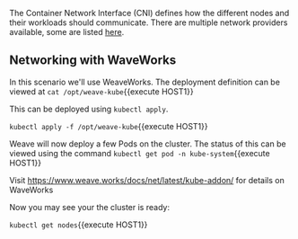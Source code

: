 The Container Network Interface (CNI) defines how the different nodes and their workloads should communicate. There are multiple network providers available, some are listed [here](https://kubernetes.io/docs/admin/addons/).

## Networking with WaveWorks

In this scenario we'll use WeaveWorks. The deployment definition can be viewed at `cat /opt/weave-kube`{{execute HOST1}}

This can be deployed using `kubectl apply`.

`kubectl apply -f /opt/weave-kube`{{execute HOST1}}

Weave will now deploy a few Pods on the cluster. The status of this can be viewed using the command `kubectl get pod -n kube-system`{{execute HOST1}}

Visit https://www.weave.works/docs/net/latest/kube-addon/ for details on WaveWorks

Now you may see your the cluster is ready:

`kubectl get nodes`{{execute HOST1}}